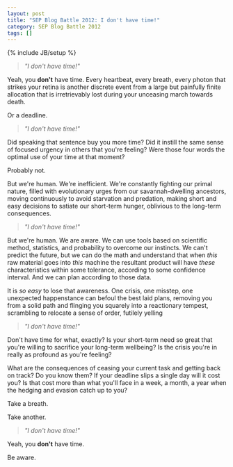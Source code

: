 ```yaml
---
layout: post
title: "SEP Blog Battle 2012: I don't have time!"
category: SEP Blog Battle 2012
tags: []
---
```

{% include JB/setup %}

> _"I don't have time!"_

Yeah, you **don't** have time. Every heartbeat, every breath, every photon that strikes your retina is another discrete event from a large but painfully finite allocation that is irretrievably lost during your unceasing march towards death.

Or a deadline.

> _"I don't have time!"_

Did speaking that sentence buy you more time? Did it instill the same sense of focused urgency in others that you're feeling? Were those four words the optimal use of your time at that moment?

Probably not.

But we're human. We're inefficient. We're constantly fighting our primal nature, filled with evolutionary urges from our savannah-dwelling ancestors, moving continuously to avoid starvation and predation, making short and easy decisions to satiate our short-term hunger, oblivious to the long-term consequences.

> _"I don't have time!"_

But we're human. We are aware. We can use tools based on scientific method, statistics, and probability to overcome our instincts. We can't predict the future, but we can do the math and understand that when _this_ raw material goes into _this_ machine the resultant product will have _these_ characteristics within some tolerance, according to some confidence interval. And we can plan according to those data.

It is _so easy_ to lose that awareness. One crisis, one misstep, one unexpected happenstance can befoul the best laid plans, removing you from a solid path and flinging you squarely into a reactionary tempest, scrambling to relocate a sense of order, futilely yelling

> _"I don't have time!"_

Don't have time for what, exactly? Is your short-term need so great that you're willing to sacrifice your long-term wellbeing? Is the crisis you're in really as profound as you're feeling?

What are the consequences of ceasing your current task and getting back on track? Do you know them? If your deadline slips a single day will it cost you? Is that cost more than what you'll face in a week, a month, a year when the hedging and evasion catch up to you?

Take a breath.

Take another.

> _"I don't have time!"_

Yeah, you **don't** have time.

Be aware.
